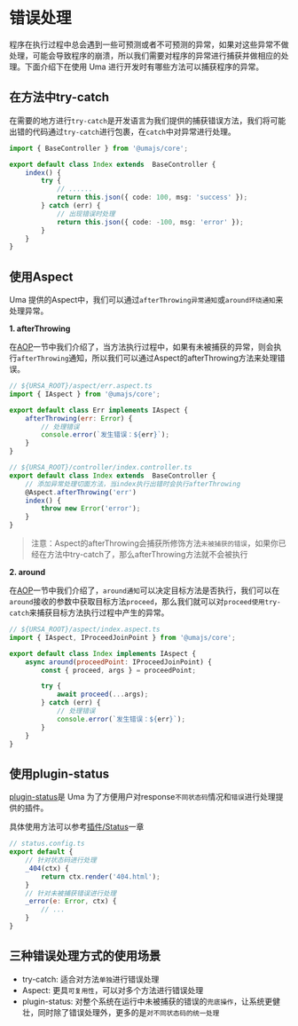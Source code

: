 # 错误处理

程序在执行过程中总会遇到一些可预测或者不可预测的异常，如果对这些异常不做处理，可能会导致程序的崩溃，所以我们需要对程序的异常进行捕获并做相应的处理。下面介绍下在使用 Uma 进行开发时有哪些方法可以捕获程序的异常。

## 在方法中try-catch

在需要的地方进行`try-catch`是开发语言为我们提供的捕获错误方法，我们将可能出错的代码通过`try-catch`进行包裹，在`catch`中对异常进行处理。

```ts
import { BaseController } from '@umajs/core';

export default class Index extends  BaseController {
    index() {
        try {
            // ......
            return this.json({ code: 100, msg: 'success' });
        } catch (err) {
            // 出现错误时处理
            return this.json({ code: -100, msg: 'error' });
        }
    }
}
```

## 使用Aspect

Uma 提供的Aspect中，我们可以通过`afterThrowing异常通知`或`around环绕通知`来处理异常。

**1. afterThrowing**

在[AOP](./AOP.md#通知)一节中我们介绍了，当方法执行过程中，如果有未被捕获的异常，则会执行`afterThrowing`通知，所以我们可以通过Aspect的afterThrowing方法来处理错误。

```javascript
// ${URSA_ROOT}/aspect/err.aspect.ts
import { IAspect } from '@umajs/core';

export default class Err implements IAspect {
    afterThrowing(err: Error) {
        // 处理错误
        console.error(`发生错误：${err}`);
    }
}

// ${URSA_ROOT}/controller/index.controller.ts
export default class Index extends  BaseController {
    // 添加异常处理切面方法，当index执行出错时会执行afterThrowing
    @Aspect.afterThrowing('err')
    index() {
        throw new Error('error');
    }
}
```

> 注意：Aspect的afterThrowing会捕获所修饰方法`未被捕获的错误`，如果你已经在方法中try-catch了，那么afterThrowing方法就不会被执行

**2. around**

在[AOP](./AOP.md#通知)一节中我们介绍了，`around通知`可以决定目标方法是否执行，我们可以在`around`接收的参数中获取目标方法`proceed`，那么我们就可以对`proceed使用try-catch`来捕获目标方法执行过程中产生的异常。

```javascript
// ${URSA_ROOT}/aspect/index.aspect.ts
import { IAspect, IProceedJoinPoint } from '@umajs/core';

export default class Index implements IAspect {
    async around(proceedPoint: IProceedJoinPoint) {
        const { proceed, args } = proceedPoint;

        try {
            await proceed(...args);
        } catch (err) {
            // 处理错误
            console.error(`发生错误：${err}`);
        }
    }
}
```

## 使用plugin-status

[plugin-status](./Status.md)是 Uma 为了方便用户对response`不同状态码`情况和`错误`进行处理提供的插件。

具体使用方法可以参考[插件/Status](./Status.md)一章

```javascript
// status.config.ts
export default {
    // 针对状态码进行处理
    _404(ctx) {
        return ctx.render('404.html');
    }
    // 针对未被捕获错误进行处理
    _error(e: Error, ctx) {
        // ...
    }
}
```

## 三种错误处理方式的使用场景

- try-catch: 适合对方法`单独`进行错误处理
- Aspect: 更具`可复用性`，可以对多个方法进行错误处理
- plugin-status: 对整个系统在运行中未被捕获的错误的`兜底操作`，让系统更健壮，同时除了错误处理外，更多的是`对不同状态码的统一处理`
